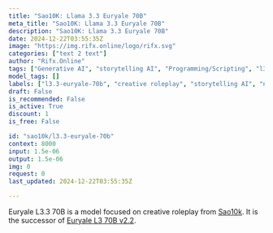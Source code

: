 ```yaml
---
title: "Sao10K: Llama 3.3 Euryale 70B"
meta_title: "Sao10K: Llama 3.3 Euryale 70B"
description: "Sao10K: Llama 3.3 Euryale 70B"
date: 2024-12-22T03:55:35Z
image: "https://img.rifx.online/logo/rifx.svg"
categories: ["text 2 text"]
author: "Rifx.Online"
tags: ["Generative AI", "storytelling AI", "Programming/Scripting", "l3.3-euryale-70b", "narrative generation", "creative roleplay", "Technology", "character simulation", "Rifx.Online", "Chatbots", "Roleplay"]
model_tags: []
labels: ["l3.3-euryale-70b", "creative roleplay", "storytelling AI", "narrative generation", "character simulation"]
draft: False
is_recommended: False
is_active: True
discount: 1
is_free: False

id: "sao10k/l3.3-euryale-70b"
context: 8000
input: 1.5e-06
output: 1.5e-06
img: 0
request: 0
last_updated: 2024-12-22T03:55:35Z

---
```


Euryale L3.3 70B is a model focused on creative roleplay from [Sao10k](https://ko-fi.com/sao10k). It is the successor of [Euryale L3 70B v2.2](/models/sao10k/l3-euryale-70b).

